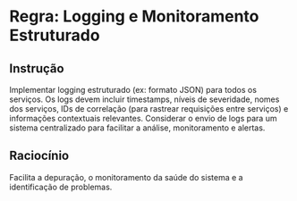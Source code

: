 # Regra: Logging e Monitoramento Estruturado

## Instrução
Implementar logging estruturado (ex: formato JSON) para todos os serviços. Os logs devem incluir timestamps, níveis de severidade, nomes dos serviços, IDs de correlação (para rastrear requisições entre serviços) e informações contextuais relevantes.
Considerar o envio de logs para um sistema centralizado para facilitar a análise, monitoramento e alertas.

## Raciocínio
Facilita a depuração, o monitoramento da saúde do sistema e a identificação de problemas.
